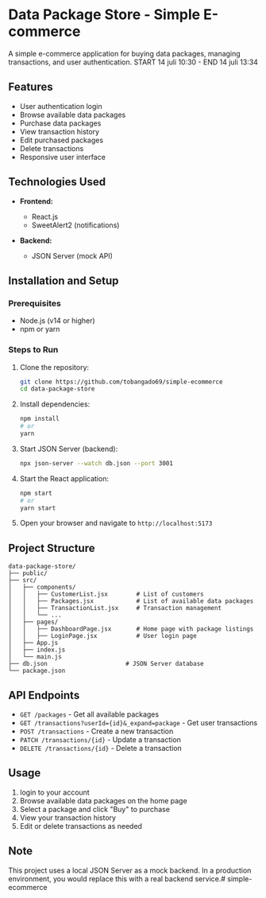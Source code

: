 # Data Package Store - Simple E-commerce

A simple e-commerce application for buying data packages, managing transactions, and user authentication.
START 14 juli 10:30 - END 14 juli 13:34

## Features

- User authentication login
- Browse available data packages
- Purchase data packages
- View transaction history
- Edit purchased packages
- Delete transactions
- Responsive user interface

## Technologies Used

- **Frontend:**
  - React.js
  - SweetAlert2 (notifications)
  
- **Backend:**
  - JSON Server (mock API)

## Installation and Setup

### Prerequisites
- Node.js (v14 or higher)
- npm or yarn

### Steps to Run

1. Clone the repository:
   ```bash
   git clone https://github.com/tobangado69/simple-ecommerce
   cd data-package-store
   ```

2. Install dependencies:
   ```bash
   npm install
   # or
   yarn
   ```

3. Start JSON Server (backend):
   ```bash
   npx json-server --watch db.json --port 3001
   ```

4. Start the React application:
   ```bash
   npm start
   # or
   yarn start
   ```

5. Open your browser and navigate to `http://localhost:5173`

## Project Structure

```
data-package-store/
├── public/
├── src/
│   ├── components/
│   │   ├── CustomerList.jsx        # List of customers
│   │   ├── Packages.jsx            # List of available data packages
│   │   ├── TransactionList.jsx     # Transaction management
│   │   └── ...
│   ├── pages/
│   │   ├── DashboardPage.jsx       # Home page with package listings
│   │   ├── LoginPage.jsx           # User login page
│   ├── App.js
│   ├── index.js
│   └── main.js
├── db.json                      # JSON Server database
└── package.json
```

## API Endpoints

- `GET /packages` - Get all available packages
- `GET /transactions?userId={id}&_expand=package` - Get user transactions
- `POST /transactions` - Create a new transaction
- `PATCH /transactions/{id}` - Update a transaction
- `DELETE /transactions/{id}` - Delete a transaction

## Usage

1. login to your account
2. Browse available data packages on the home page
3. Select a package and click "Buy" to purchase
4. View your transaction history
5. Edit or delete transactions as needed

## Note

This project uses a local JSON Server as a mock backend. In a production environment, you would replace this with a real backend service.# simple-ecommerce


